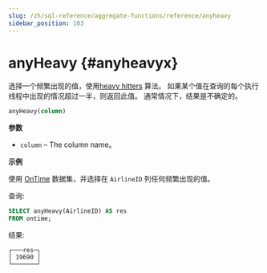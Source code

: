 ```yaml
---
slug: /zh/sql-reference/aggregate-functions/reference/anyheavy
sidebar_position: 103
---
```


# anyHeavy {#anyheavyx}

选择一个频繁出现的值，使用[heavy hitters](https://doi.org/10.1145/762471.762473) 算法。 如果某个值在查询的每个执行线程中出现的情况超过一半，则返回此值。 通常情况下，结果是不确定的。

``` sql
anyHeavy(column)
```

**参数**

-   `column` – The column name。

**示例**

使用 [OnTime](../../../getting-started/example-datasets/ontime.md) 数据集，并选择在 `AirlineID` 列任何频繁出现的值。

查询:

``` sql
SELECT anyHeavy(AirlineID) AS res
FROM ontime;
```

结果:

``` text
┌───res─┐
│ 19690 │
└───────┘
```
